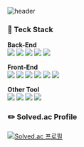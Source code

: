 ![header](https://capsule-render.vercel.app/api?type=waving&color=DCB9FF&height=120&section=header&text=Hwang%20Seon-ju&fontSize=30)
### :muscle: Teck Stack
<b>Back-End</b><br>
<img src="https://img.shields.io/badge/Java-007396?style=for-the-badge&logo=Java&logoColor=white">
<img src="https://img.shields.io/badge/Spring-6DB33F?style=for-the-badge&logo=Spring&logoColor=white">
<img src="https://img.shields.io/badge/JPA-6DB33F?style=for-the-badge&logo=Hibernate&logoColor=white">
<img src="https://img.shields.io/badge/mysql-4479A1?style=for-the-badge&logo=mysql&logoColor=white">
<img src="https://img.shields.io/badge/oracle-F80000?style=for-the-badge&logo=oracle&logoColor=white">

<b>Front-End</b><br>
<img src="https://img.shields.io/badge/vue.js-4FC08D?style=for-the-badge&logo=vue.js&logoColor=white">
<img src="https://img.shields.io/badge/vuetify-1867C0?style=for-the-badge&logo=vuetify&logoColor=white">
<img src="https://img.shields.io/badge/bootstrap-7952B3?style=for-the-badge&logo=bootstrap&logoColor=white">
<img src="https://img.shields.io/badge/HTML5-E34F26?style=for-the-badge&logo=HTML5&logoColor=white">
<img src="https://img.shields.io/badge/CSS3-1572B6?style=for-the-badge&logo=CSS3&logoColor=white">
<img src="https://img.shields.io/badge/JavaScript-F7DF1E?style=for-the-badge&logo=JavaScript&logoColor=black">

<b>Other Tool</b><br>
<img src="https://img.shields.io/badge/GitHub-181717?style=for-the-badge&logo=GitHub&logoColor=white">
<img src="https://img.shields.io/badge/GitLab-FCA121?style=for-the-badge&logo=GitLab&logoColor=white">
<img src="https://img.shields.io/badge/Jira-0052CC?style=for-the-badge&logo=JiraSoftware&logoColor=white">
<img src="https://img.shields.io/badge/Notion-000000?style=for-the-badge&logo=Notion&logoColor=white">

### :pencil2: Solved.ac Profile
[![Solved.ac
프로필](http://mazassumnida.wtf/api/v2/generate_badge?boj=tjswn0425)](https://solved.ac/profile/tjswn0425)
